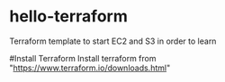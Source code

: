 # hello-terraform
Terraform template to start EC2 and S3 in order to learn

#Install Terraform
Install terraform from "https://www.terraform.io/downloads.html"

